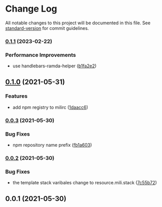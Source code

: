 # Change Log

All notable changes to this project will be documented in this file. See [standard-version](https://github.com/conventional-changelog/standard-version) for commit guidelines.

<a name="0.0.1"></a>
### [0.1.1](https://www.github.com/mili-project-manager/mtpl-base/compare/v0.1.0...v0.1.1) (2023-02-22)


### Performance Improvements

* use handlebars-ramda-helper ([b1fa2e2](https://www.github.com/mili-project-manager/mtpl-base/commit/b1fa2e2216f967e695c029b05a05e74fb16f0761))

## [0.1.0](https://www.github.com/mili-project-manager/mtpl-base/compare/v0.0.3...v0.1.0) (2021-05-31)


### Features

* add npm registry to milirc ([1daacc6](https://www.github.com/mili-project-manager/mtpl-base/commit/1daacc6613c43f248b8f1f1fb0443b2727edc209))

### [0.0.3](https://www.github.com/mili-project-manager/mtpl-base/compare/v0.0.2...v0.0.3) (2021-05-30)


### Bug Fixes

* npm repository name prefix ([fb1a603](https://www.github.com/mili-project-manager/mtpl-base/commit/fb1a603a67ee6d74f08d32952fe431e3a3036bb9))

### [0.0.2](https://www.github.com/mili-project-manager/mtpl-base/compare/v0.0.1...v0.0.2) (2021-05-30)


### Bug Fixes

* the template stack varibales change to resource.mili.stack ([7c55b72](https://www.github.com/mili-project-manager/mtpl-base/commit/7c55b72e691272d27d914518d6935cb0a7a9420b))

## 0.0.1 (2021-05-30)
